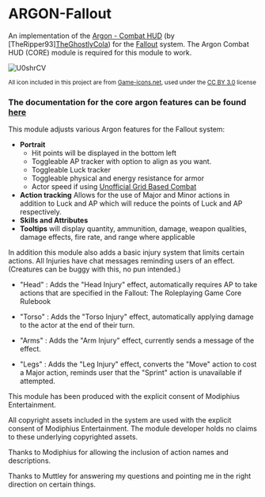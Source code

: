# ARGON-Fallout
An implementation of the [Argon - Combat HUD](https://foundryvtt.com/packages/enhancedcombathud) (by [TheRipper93][TheGhostlyCola](https://github.com/TheGhostlyCola)) for the [Fallout](https://github.com/Muttley/foundryvtt-fallout) system. The Argon Combat HUD (CORE) module is required for this module to work.

![U0shrCV](https://github.com/Saibot393/enhancedcombathud-t2k4e/assets/137942782/dadd189c-87aa-4046-894c-8be1c45fbc0d)

<sup>All icon included in this project are from [Game-icons.net](game-icons.net), used under the [CC BY 3.0](https://creativecommons.org/licenses/by/3.0/) license</sup>

### The documentation for the core argon features can be found [here](https://api.theripper93.com/modulewiki/enhancedcombathud/free)

This module adjusts various Argon features for the Fallout system:
- **Portrait**
    - Hit points will be displayed in the bottom left
    - Toggleable AP tracker with option to align as you want.
    - Toggleable Luck tracker
    - Toggleable physical and energy resistance for armor
    - Actor speed if using [Unofficial Grid Based Combat](https://drive.google.com/file/d/1cQW-g-_FQTW48tG_UTruYdE_OrAY1UcW/view)
- **Action tracking** Allows for the use of Major and Minor actions in addition to Luck and AP which will reduce the points of Luck and AP respectively.  
- **Skills and Attributes** 
- **Tooltips** will display quantity, ammunition, damage, weapon qualities, damage effects, fire rate, and range where applicable

In addition this module also adds a basic injury system that limits certain actions. All Injuries have chat messages reminding users of an effect.
(Creatures can be buggy with this, no pun intended.)

- "Head" : Adds the "Head Injury" effect, automatically requires AP to take actions that are specified in the Fallout: The Roleplaying Game Core Rulebook

- "Torso" : Adds the "Torso Injury" effect, automatically applying damage to the actor at the end of their turn. 

- "Arms" : Adds the "Arm Injury" effect, currently sends a message of the effect.

- "Legs" : Adds the "Leg Injury" effect, converts the "Move" action to cost a Major action, reminds user that the "Sprint" action is unavailable if attempted.


This module has been produced with the explicit consent of Modiphius Entertainment.

All copyright assets included in the system are used with the explicit consent of Modiphius Entertainment. The module developer holds no claims to these underlying copyrighted assets.

Thanks to Modiphius for allowing the inclusion of action names and descriptions. 

Thanks to Muttley for answering my questions and pointing me in the right direction on certain things.
